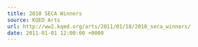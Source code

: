```yaml
---
title: 2010 SECA Winners
source: KQED Arts
url: http://ww2.kqed.org/arts/2011/01/18/2010_seca_winners/
date: 2011-01-01 12:00:00 +0000
---
```

